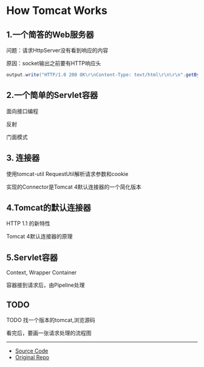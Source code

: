 # How Tomcat Works 

## 1.一个简答的Web服务器

问题：请求HttpServer没有看到响应的内容

原因：socket输出之前要有HTTP响应头

```java
output.write("HTTP/1.0 200 OK\r\nContent-Type: text/html\r\n\r\n".getBytes());
```

## 2.一个简单的Servlet容器

面向接口编程

反射

门面模式

## 3. 连接器

使用tomcat-util RequestUtil解析请求参数和cookie

实现的Connector是Tomcat 4默认连接器的一个简化版本


## 4.Tomcat的默认连接器

HTTP 1.1 的新特性

Tomcat 4默认连接器的原理

## 5.Servlet容器

Context, Wrapper Container

容器接到请求后，由Pipeline处理



## TODO

TODO 找一个版本的tomcat,浏览源码

看完后，要画一张请求处理的流程图





---


- [Source Code](http://brainysoftware.com/source/9780975212806.zip)
- [Original Repo](https://github.com/serivires/how-tomcat-works)